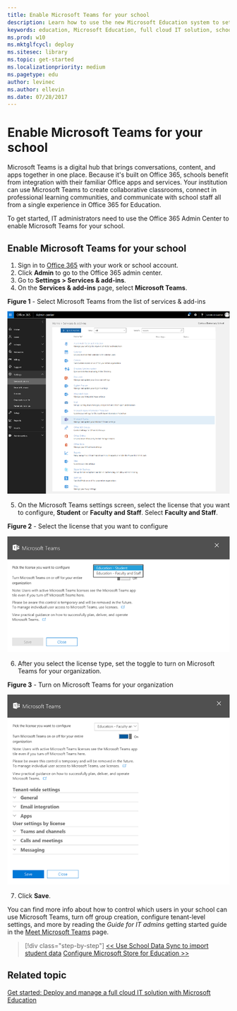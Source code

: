 ```yaml
---
title: Enable Microsoft Teams for your school
description: Learn how to use the new Microsoft Education system to set up a cloud infrastructure for your school, acquire devices and apps, and configure and deploy policies to your Windows 10 devices.
keywords: education, Microsoft Education, full cloud IT solution, school, deploy, setup, manage, Windows 10, Intune for Education, Office 365 for Education, School Data Sync, Microsoft Teams, Microsoft Store for Education, Azure AD, Set up School PCs
ms.prod: w10
ms.mktglfcycl: deploy
ms.sitesec: library
ms.topic: get-started
ms.localizationpriority: medium
ms.pagetype: edu
author: levinec
ms.author: ellevin
ms.date: 07/28/2017
---
```


# Enable Microsoft Teams for your school

Microsoft Teams is a digital hub that brings conversations, content, and apps together in one place. Because it's built on Office 365, schools benefit from integration with their familiar Office apps and services. Your institution can use Microsoft Teams to create collaborative classrooms, connect in professional learning communities, and communicate with school staff all from a single experience in Office 365 for Education. 

To get started, IT administrators need to use the Office 365 Admin Center to enable Microsoft Teams for your school. 

## Enable Microsoft Teams for your school

1. Sign in to <a href="https://portal.office.com" target="_blank">Office 365</a> with your work or school account.
2. Click **Admin** to go to the Office 365 admin center.
3. Go to **Settings > Services & add-ins**.
4. On the **Services & add-ins** page, select **Microsoft Teams**.

  **Figure 1** - Select Microsoft Teams from the list of services & add-ins

  ![Enable Microsoft Teams for your school](images/o365_settings_services_msteams.png)

5. On the Microsoft Teams settings screen, select the license that you want to configure, **Student** or **Faculty and Staff**. Select **Faculty and Staff**.

  **Figure 2** - Select the license that you want to configure

  ![Select the Microsoft Teams license that you want to configure](images/o365_msteams_settings.png)

6. After you select the license type, set the toggle to turn on Microsoft Teams for your organization.

  **Figure 3** - Turn on Microsoft Teams for your organization

  ![Turn on Microsoft Teams for your organization](images/o365_msteams_turnon.png)

7. Click **Save**.

You can find more info about how to control which users in your school can use Microsoft Teams, turn off group creation, configure tenant-level settings, and more by reading the *Guide for IT admins* getting started guide in the <a href="https://aka.ms/MeetTeamsEdu" target="_blank">Meet Microsoft Teams</a> page.


> [!div class="step-by-step"]
[<< Use School Data Sync to import student data](use-school-data-sync.md)
[Configure Microsoft Store for Education >>](configure-microsoft-store-for-education.md)


## Related topic
[Get started: Deploy and manage a full cloud IT solution with Microsoft Education](get-started-with-microsoft-education.md)
